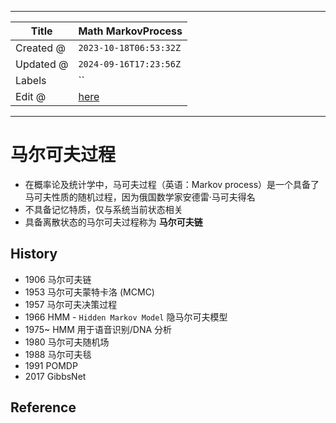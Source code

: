 -----

| Title     | Math MarkovProcess                                 |
| --------- | -------------------------------------------------- |
| Created @ | `2023-10-18T06:53:32Z`                             |
| Updated @ | `2024-09-16T17:23:56Z`                             |
| Labels    | \`\`                                               |
| Edit @    | [here](https://github.com/junxnone/math/issues/18) |

-----

# 马尔可夫过程

  - 在概率论及统计学中，马可夫过程（英语：Markov process）是一个具备了马可夫性质的随机过程，因为俄国数学家安德雷·马可夫得名
  - 不具备记忆特质，仅与系统当前状态相关
  - 具备离散状态的马尔可夫过程称为 **马尔可夫链**

## History

  - 1906 马尔可夫链
  - 1953 马尔可夫蒙特卡洛 (MCMC)
  - 1957 马尔可夫决策过程
  - 1966 HMM - `Hidden Markov Model` 隐马尔可夫模型
  - 1975\~ HMM 用于语音识别/DNA 分析
  - 1980 马尔可夫随机场
  - 1988 马尔可夫毯
  - 1991 POMDP
  - 2017 GibbsNet

## Reference
